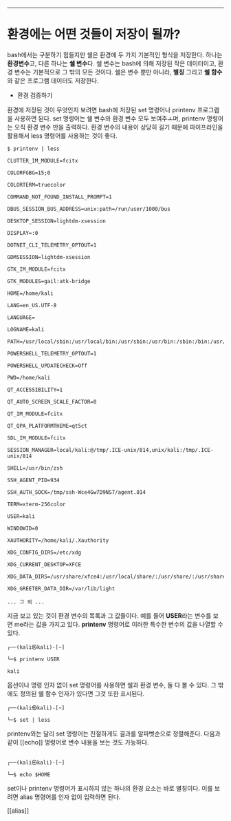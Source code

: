 

---
# 환경에는 어떤 것들이 저장이 될까?

bash에서는 구분하기 힘들지만 쉘은 환경에 두 가지 기본적인 형식을 저장한다. 하나는 **환경변수**고, 다른 하나는 **쉘 변수**다. 쉘 변수는 bash에 의해 저장된 작은 데이터이고, 환경 변수는 기본적으로 그 밖의 모든 것이다. 쉘은 변수 뿐만 아니라, **별칭** 그리고 **쉘 함수**와 같은 프로그램 데이터도 저장한다.


- 환경 검증하기

환경에 저장된 것이 무엇인지 보려면 bash에 저장된 set 명령어나 printenv 프로그램을 사용하면 된다. set 명령어는 쉘 변수와 환경 변수 모두 보여주ㅗ며, printenv 명령어는 오직 환경 변수 만을 출력하다. 환경 변수의 내용이 상당히 길기 때문에 파이프라인을 활용해서 less 명령어를 사용하는 것이 좋다.

```
$ printenv | less

CLUTTER_IM_MODULE=fcitx

COLORFGBG=15;0

COLORTERM=truecolor

COMMAND_NOT_FOUND_INSTALL_PROMPT=1

DBUS_SESSION_BUS_ADDRESS=unix:path=/run/user/1000/bus

DESKTOP_SESSION=lightdm-xsession

DISPLAY=:0

DOTNET_CLI_TELEMETRY_OPTOUT=1

GDMSESSION=lightdm-xsession

GTK_IM_MODULE=fcitx

GTK_MODULES=gail:atk-bridge

HOME=/home/kali

LANG=en_US.UTF-8

LANGUAGE=

LOGNAME=kali

PATH=/usr/local/sbin:/usr/local/bin:/usr/sbin:/usr/bin:/sbin:/bin:/usr/local/games:/usr/games

POWERSHELL_TELEMETRY_OPTOUT=1

POWERSHELL_UPDATECHECK=Off

PWD=/home/kali

QT_ACCESSIBILITY=1

QT_AUTO_SCREEN_SCALE_FACTOR=0

QT_IM_MODULE=fcitx

QT_QPA_PLATFORMTHEME=qt5ct

SDL_IM_MODULE=fcitx

SESSION_MANAGER=local/kali:@/tmp/.ICE-unix/814,unix/kali:/tmp/.ICE-unix/814

SHELL=/usr/bin/zsh

SSH_AGENT_PID=934

SSH_AUTH_SOCK=/tmp/ssh-Wce4Gw7D9NS7/agent.814

TERM=xterm-256color

USER=kali

WINDOWID=0

XAUTHORITY=/home/kali/.Xauthority

XDG_CONFIG_DIRS=/etc/xdg

XDG_CURRENT_DESKTOP=XFCE

XDG_DATA_DIRS=/usr/share/xfce4:/usr/local/share/:/usr/share/:/usr/share

XDG_GREETER_DATA_DIR=/var/lib/light

... 그 외 ...
```

지금 보고 있는 것이 환경 변수의 목록과 그 값들이다. 예를 들어 **USER**라는 변수를 보면 me라는 값을 가지고 있다. **printenv** 명령어로 이러한 특수한 변수의 값을 나열할 수 있다.


``` shell
┌──(kali㉿kali)-[~]

└─$ printenv USER

kali
```


옵션이나 명령 인자 없이 set 명령어를 사용하면 쉘과 환경 변수, 둘 다 볼 수 있다. 그 밖에도 정의된 쉘 함수 인자가 있다면 그것 또한 표시된다.


``` shell
┌──(kali㉿kali)-[~]

└─$ set | less
```


printenv와는 달리 set 명령어는 친절하게도 결과를 알파벳순으로 정렬해준다. 다음과 같이 [[echo]] 명령어로 변수 내용을 보는 것도 가능하다.

```shell

┌──(kali㉿kali)-[~]

└─$ echo $HOME
```



set이나 printenv 명령어가 표시하지 않는 하나의 환경 요소는 바로 별칭이다. 이를 보려면 alias 명령어를 인자 없이 입력하면 된다.


[[alias]]